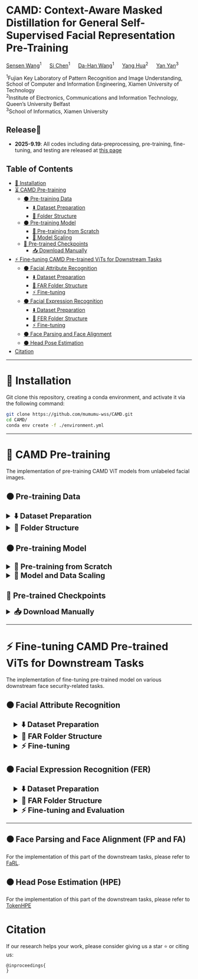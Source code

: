 # CAMD: Context-Aware Masked Distillation for General Self-Supervised Facial Representation Pre-Training

[Sensen Wang]()<sup>1</sup> &emsp; [Si Chen]()<sup>1</sup> &emsp; [Da-Han Wang]()<sup>1</sup> &emsp;
[Yang Hua]()<sup>2</sup> &emsp; [Yan Yan]()<sup>3</sup>


<sup>1</sup>Fujian Key Laboratory of Pattern Recognition and Image Understanding, School of Computer and Information Engineering, Xiamen University of Technology <br>
<sup>2</sup>Institute of Electronics, Communications and Information Technology, Queen’s University Belfast <br>
<sup>3</sup>School of Informatics, Xiamen University <br>

## Release🎉 

*  **2025-9.19**: All codes including data-preprocessing, pre-training, fine-tuning, and testing are released at [this page](https://github.com/mumumu-wss/CAMD/edit/main)

## Table of Contents

  - [🔧 Installation](#installation)
  - [⏳ CAMD Pre-training](#CAMD-pretraining)
    - [⚫ Pre-training Data](#pre-training-data)
      - [⬇️ Dataset Preparation](#pt-dataset-preparation)
      - [📁 Folder Structure](#folder-structure)
    - [⚫ Pre-training Model](#pre-training-model)
      - [🔄 Pre-training from Scratch](#pre-training-from-scratch)
      - [🚀 Model Scaling](#model-and-data-scaling)
    - [🤗 Pre-trained Checkpoints](#pre-trained-model)
      - [📥 Download Manually](#download-manually)
  - [⚡ Fine-tuning CAMD Pre-trained ViTs for Downstream Tasks](#CAMD-finetuning)
    - [⚫ Facial Attribute Recognition](#far)
      - [⬇️ Dataset Preparation](#far-dataset-preparation)
      - [📁 FAR Folder Structure](#far-folder-structure)
      - [⚡ Fine-tuning](#far-finetuning)
    - [⚫ Facial Expression Recognition](#fer)
      - [⬇️ Dataset Preparation](#fer-dataset-preparation)
      - [📁 FER Folder Structure](#fer-folder-structure)
      - [⚡ Fine-tuning](#fer-finetuning)
    - [⚫ Face Parsing and Face Alignment](#fpandfa)
    - [⚫ Head Pose Estimation](#hpe)
  - [Citation](#citing-CAMD)

---

# 🔧 Installation 

<a id="installation"></a>
Git clone this repository, creating a conda environment, and activate it via the following command: 

```bash
git clone https://github.com/mumumu-wss/CAMD.git
cd CAMD/
conda env create -f ./environment.yml
```

---

#  🚀 CAMD Pre-training

<a id="CAMD-pretraining"></a>
The implementation of pre-training CAMD ViT models from unlabeled facial images.

<a id="download-script"></a>

## ⚫ Pre-training Data 

<a id="pre-training-data"></a>

<details>
<a id="pt-dataset-preparation"></a>
<summary style="font-size: 20px; font-weight: bold;">⬇️ Dataset Preparation</summary>

For paper implementation, we have pre-trained our model on the following datasets. Download these datasets optionally and refer to [Folder Structure](#folder-structure).

- [VGGFace2](https://github.com/ox-vgg/vgg_face2) _for main experiments (raw data: images)_ 
</details>
<details>
<a id="folder-structure"></a>
<summary style="font-size: 20px; font-weight: bold;">📁 Folder Structure</summary>


> You need to modify the path corresponding to the file in `run_CAMD_PRETRAIN.sh`

The following is the **default Folder Structure**. The paths in each directory are described in the comments. 

```bash
datasets/
├── pretrain/
│   ├── VGG-Face2/    # VGGFace2
│   │   ├── train/    # download data
│   │   ├── test/    # download data
```

</details>

## ⚫ Pre-training Model

<a id="pre-training-model"></a>

<details>
<a id="pre-training-from-scratch"></a>
<summary style="font-size: 20px; font-weight: bold;">🔄 Pre-training from Scratch</summary>

`cd CAMD` and run the script `sh run_CAMD_pretrain.sh` to pre-train the model.
</details>


<details>
<a id="model-and-data-scaling"></a>
<summary style="font-size: 20px; font-weight: bold;">🚀 Model and Data Scaling</summary>


- **Model Scaling.** To pre-train ViT-Small, ViT-Base, ViT-Large, or ViT-Huge, set `--model` to one of:

  ```
  --model [CAMD_vit_base_patch16, CAMD_vit_large_patch16, CAMD_vit_huge_patch14 (with --patch_size 14)]
  ```

  </details>

## 🤗 Pre-trained Checkpoints

<a id="pre-trained-model"></a>

<details>
<a id="download-manually"></a>
<summary style="font-size: 20px; font-weight: bold;">📥 Download Manually</summary>


We provide the model weights.

coming soon.
</details>


---

#  ⚡ Fine-tuning CAMD Pre-trained ViTs for Downstream Tasks

<a id="CAMD-finetuning"></a>
The implementation of fine-tuning pre-trained model on various downstream face security-related tasks.


## ⚫ Facial Attribute Recognition

<a id="far"></a>

<details style="margin-left: 20px;">
<a id="far-dataset-preparation"></a>
<summary style="font-size: 20px; font-weight: bold;">⬇️ Dataset Preparation</summary>


We train and test on CelebA and LFWA respectively. Download these datasets and refer to [FAR Folder Structure](#far-folder-structure).

- [CelebA](https://mmlab.ie.cuhk.edu.hk/projects/CelebA.html)
- [LFWA](https://drive.google.com/drive/folders/0B7EVK8r0v71pQ3NzdzRhVUhSams?resourcekey=0-Kpdd6Vctf-AdJYfS55VULA)
</details>
<details style="margin-left: 20px;">
<a id="far-folder-structure"></a>
<summary style="font-size: 20px; font-weight: bold;">📁 FAR Folder Structure</summary>


The following is the **default Folder Structure** for unseen FAR. The paths in each directory are described in the comments. 

```bash
datasets/
├── downstream/
│   ├── CelebA/
│   │   ├── Anno/
│   │   ├── Eval/
│   │   ├── img_align_celeba/
│   ├── LFWA/
│   │   ├── lfw/
│   │   ├── lfw_attributes.txt/
```
</details>
<details style="margin-left: 20px;">
<a id="far-finetuning"></a>
<summary style="font-size: 20px; font-weight: bold;">⚡ Fine-tuning</summary>

`cd CAMD` and run the script `sh run_CAMD_far_finetune.sh` to fine-tune the model:

</details>


## ⚫ Facial Expression Recognition  (FER)

<a id="fer"></a>

<details style="margin-left: 20px;">
<a id="fer-dataset-preparation"></a>
<summary style="font-size: 20px; font-weight: bold;">⬇️ Dataset Preparation</summary>

- We train and test on ferplus and RAF-DB respectively. Download these datasets and refer to [FER Folder Structure](#far-folder-structure).

  - [ferplus](https://github.com/microsoft/FERPlus)
  - [RAF-DB](https://www.kaggle.com/datasets/shuvoalok/raf-db-dataset)
  </details>

<details style="margin-left: 20px;">
<a id="fer-folder-structure"></a>
<summary style="font-size: 20px; font-weight: bold;">📁 FAR Folder Structure</summary>


The following is the **default Folder Structure** for unseen FAR. The paths in each directory are described in the comments. 
  ```bash
  datasets/
  ├── downstream/
  │   ├── ferplus/
  │   │   ├── data/
  │   │   ├── fer2013.csv/
  │   │   ├── fer2013new.csv/
  │   ├── RAF-DB/
  │   │   ├── basic/
  │   │   ├── compound/
  ```

  </details>

<details style="margin-left: 20px;">
<a id="fer-finetuning"></a>
<summary style="font-size: 20px; font-weight: bold;">⚡ Fine-tuning and Evaluation</summary>

`cd CAMD` and run the script `sh run_CAMD_fer_finetune.sh` to fine-tune the model:
</details>


---

## ⚫ Face Parsing and Face Alignment (FP and FA)

<a id="fpandfa"></a>

For the implementation of this part of the downstream tasks, please refer to [FaRL](https://github.com/faceperceiver/farl?tab=readme-ov-file#setup-downstream-training).

## ⚫ Head Pose Estimation (HPE)

<a id="hpe"></a>

For the implementation of this part of the downstream tasks, please refer to [TokenHPE](https://github.com/zc2023/TokenHPE)

# Citation

<a id="citing-CAMD"></a>

If our research helps your work, please consider giving us a star ⭐ or citing us:

```
@inproceedings{
}
```
